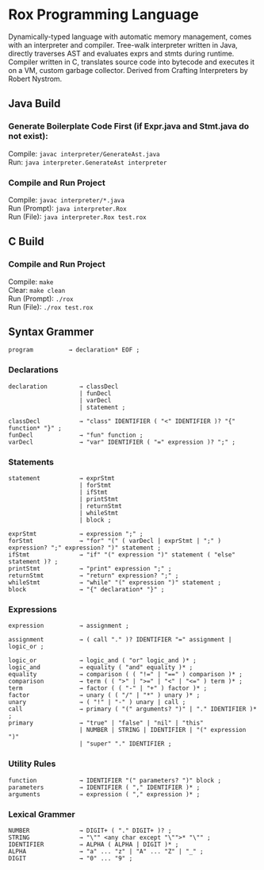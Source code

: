 # Rox Programming Language
Dynamically-typed language with automatic memory management, comes with an interpreter and compiler. Tree-walk interpreter written in Java, directly traverses AST and evaluates exprs and stmts during runtime. Compiler written in C, translates source code into bytecode and executes it on a VM, custom garbage collector. Derived from Crafting Interpreters by Robert Nystrom.

## Java Build
### Generate Boilerplate Code First (if Expr.java and Stmt.java do not exist):
Compile: `javac interpreter/GenerateAst.java`  
Run: `java interpreter.GenerateAst interpreter`  

### Compile and Run Project
Compile: `javac interpreter/*.java`  
Run (Prompt): `java interpreter.Rox`  
Run (File): `java interpreter.Rox test.rox`

## C Build 
### Compile and Run Project
Compile: `make`  
Clear: `make clean`  
Run (Prompt): `./rox`  
Run (File): `./rox test.rox`

## Syntax Grammer
```
program          → declaration* EOF ;
```
### Declarations
```
declaration         → classDecl
                    | funDecl
                    | varDecl
                    | statement ;

classDecl           → "class" IDENTIFIER ( "<" IDENTIFIER )? "{" function* "}" ;
funDecl             → "fun" function ;
varDecl             → "var" IDENTIFIER ( "=" expression )? ";" ;
```
### Statements
```
statement           → exprStmt
                    | forStmt
                    | ifStmt
                    | printStmt
                    | returnStmt
                    | whileStmt
                    | block ;

exprStmt            → expression ";" ;
forStmt             → "for" "(" ( varDecl | exprStmt | ";" ) expression? ";" expression? ")" statement ;
ifStmt              → "if" "(" expression ")" statement ( "else" statement )? ;
printStmt           → "print" expression ";" ;
returnStmt          → "return" expression? ";" ;
whileStmt           → "while" "(" expression ")" statement ;
block               → "{" declaration* "}" ;
```
### Expressions
```
expression          → assignment ;

assignment          → ( call "." )? IDENTIFIER "=" assignment | logic_or ;

logic_or            → logic_and ( "or" logic_and )* ;
logic_and           → equality ( "and" equality )* ;
equality            → comparison ( ( "!=" | "==" ) comparison )* ;
comparison          → term ( ( ">" | ">=" | "<" | "<=" ) term )* ;
term                → factor ( ( "-" | "+" ) factor )* ;
factor              → unary ( ( "/" | "*" ) unary )* ;
unary               → ( "!" | "-" ) unary | call ;
call                → primary ( "(" arguments? ")" | "." IDENTIFIER )* ;
primary             → "true" | "false" | "nil" | "this"
                    | NUMBER | STRING | IDENTIFIER | "(" expression ")"
                    | "super" "." IDENTIFIER ;
```
### Utility Rules
```
function            → IDENTIFIER "(" parameters? ")" block ;
parameters          → IDENTIFIER ( "," IDENTIFIER )* ;
arguments           → expression ( "," expression )* ;
```
### Lexical Grammer
```
NUMBER              → DIGIT+ ( "." DIGIT+ )? ;
STRING              → "\"" <any char except "\"">* "\"" ;
IDENTIFIER          → ALPHA ( ALPHA | DIGIT )* ;
ALPHA               → "a" ... "z" | "A" ... "Z" | "_" ;
DIGIT               → "0" ... "9" ;
```